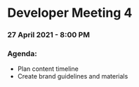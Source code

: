# Developer Meeting 4

### 27 April 2021 - 8:00 PM

### Agenda:

- Plan content timeline
- Create brand guidelines and materials
